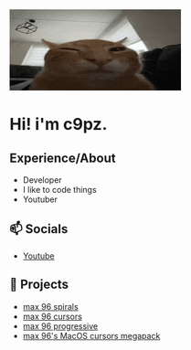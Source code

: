    <img src="assets/cat23324.gif" alt="X CAT" width="300" height="142" />
  </a>
  
# Hi! i'm c9pz.
## Experience/About
- Developer
- I like to code things
- Youtuber
## 📫 Socials
- [Youtube](https://youtube.com/@max96git)
## 🌱 Projects
- [max 96 spirals](https://github.com/max96git/max-96-spirals)
- [max 96 cursors](https://github.com/max96git/max-96-cursors)
- [max 96 progressive](https://github.com/max96git/max96-progressive)
- [max 96's MacOS cursors megapack](https://github.com/max96git/max96-s-macos-cursors-megapack)


